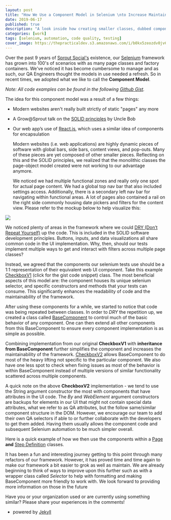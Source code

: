 ```yaml
---
layout: post
title: "How We Use a Component Model in Selenium \nto Increase Maintainability"
date: 2019-06-17
published: true
description: "A look inside how creating smaller classes, dubbed components, can help your Selenium framework become easier to digest, as well as more maintainable"
categories: [work]
tags: [selenium, automation, code quality, testing]
cover_image: https://thepracticaldev.s3.amazonaws.com/i/b0kx5zeozdv0jv6gdncy.jpg
---
```


  Over the past 9 years of [Sprout Social's](https://sproutsocial.com) existence,  our [Selenium](https://www.seleniumhq.org/) framework has grown into 100's of scenarios with as many page classes and factory containers. We've noticed it has become cumbersome to manage and as such, our QA Engineers thought the models in use needed a refresh. So in recent times, we adopted what we like to call the **Component Model**.

  *Note: All code examples can be found in the following [Github Gist](https://gist.github.com/ddaypunk06/4f3e62d4b049cf2aa460e3155e2aa099?ts=4).*

  The idea for this component model was a result of a few things: 
* Modern websites aren't really built strictly of static "pages" any more
* A Grow@Sprout talk on the [SOLID principles](https://medium.com/@dhkelmendi/solid-principles-made-easy-67b1246bcdf) by Uncle Bob
* Our web app’s use of [React.js](https://reactjs.org/), which uses a similar idea of components for encapsulation

  Modern websites (i.e. web applications) are highly dynamic pieces of software with global bars, side bars, content views, and pop-outs. Many of these pieces are yet composed of other smaller pieces. Reflecting on this and the SOLID principles, we realized that the monolithic classes the page-object model created were not working to our advantage anymore. 

  We noticed we had multiple functional zones and really only one spot for actual page content. We had a global top nav bar that also included settings access. Additionally, there is a secondary left nav bar for navigating within functional areas. A lot of pages also contained a rail on the right side commonly housing date pickers and filters for the content view. Please refer to the mockup below to help visualize this:

![](https://thepracticaldev.s3.amazonaws.com/i/s37jtenw51dgmeq8849x.png)

  We noticed plenty of areas in the framework where we could [DRY (Don’t Repeat Yourself)](https://www.codeproject.com/Articles/36712/SOLID-and-DRY) up the code. This is included in the SOLID software development principles. Buttons, inputs, and data visualizations all share common code in the UI implementation. Why, then, should our tests implement multiple ways to get and interact with filters across multiple page classes? 

  Instead, we agreed that the components our selenium tests use should be a 1:1 representation of their equivalent web UI component. Take this example [CheckboxV1](https://gist.github.com/ddaypunk06/4f3e62d4b049cf2aa460e3155e2aa099?ts=4#file-checkboxv1-java) (click for the gist code snippet) class. The most beneficial aspects of this model are: the component houses its unique selenium selector, and specific constructors and methods that your tests can consume. This significantly enhances the readability of code and the maintainability of the framework.

  After using these components for a while, we started to notice that code was being repeated between classes. In order to *DRY* the repetition up, we created a class called [BaseComponent](https://gist.github.com/ddaypunk06/4f3e62d4b049cf2aa460e3155e2aa099?ts=4#file-basecomponent-java) to control much of the basic behavior of any component. One can then extend all other components from this BaseComponent to ensure every component implementation is as simple as possible.

  Combining implementation from our original **CheckboxV1** with **inheritance from BaseComponent** further simplifies the component and increases the maintainability of the framework. [CheckboxV2](https://gist.github.com/ddaypunk06/4f3e62d4b049cf2aa460e3155e2aa099?ts=4#file-checkboxv2-java) allows BaseComponent to do most of the heavy lifting not specific to the particular component. We also have one less spot to check when fixing issues as most of the behavior is within BaseComponent instead of multiple versions of similar functionality scattered across multiple components.

  A quick note on the above **CheckboxV2** implementation - we tend to use the String argument constructor the most with components that have attributes in the UI code. The *By* and *WebElement* argument constructors are backups for elements in our UI that might not contain special data attributes, what we refer to as QA attributes, but the follow same/similar component structure in the DOM. However, we encourage our team to add their own QA selectors if able to or further collaborate with the developers to get them added. Having them usually allows the component code and subsequent Selenium automation to be much simpler overall.

  Here is a quick example of how we then use the components within a [Page](https://gist.github.com/ddaypunk06/4f3e62d4b049cf2aa460e3155e2aa099?ts=4#file-page-java) **and** [Step Definition](https://gist.github.com/ddaypunk06/4f3e62d4b049cf2aa460e3155e2aa099?ts=4#file-checkboxsteps-java) classes.

  It has been a fun and interesting journey getting to this point through many refactors of our framework. However, it has proved time and time again to make our framework a bit easier to grok as well as maintain. We are already beginning to think of ways to improve upon this further such as with a wrapper class called *Selector* to help with formatting and making BaseComponent more friendly to work with. We look forward to providing more information on those in the future

  Have you or your organization used or are currently using something similar? Please share your experiences in the comments!

  - powered by [Jekyll](http://jekyllrb.com)
